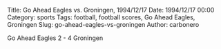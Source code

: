 Title: Go Ahead Eagles vs. Groningen, 1994/12/17
Date: 1994/12/17 00:00
Category: sports
Tags: football, football scores, Go Ahead Eagles, Groningen
Slug: go-ahead-eagles-vs-groningen
Author: carbonero


Go Ahead Eagles 2 - 4 Groningen
